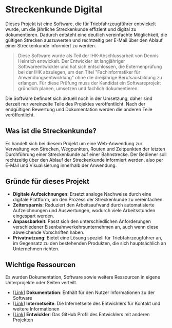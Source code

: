 # Streckenkunde Digital

Dieses Projekt ist eine Software, die für Triebfahrzeugführer entwickelt wurde, um die jährliche Streckenkunde effizient und digital zu dokumentieren. Dadurch entsteht eine deutlich vereinfachte Möglichkeit, die gültigen Strecken auszuwerten und rechtzeitig per E-Mail über den Ablauf einer Streckenkunde informiert zu werden.

> Diese Software wurde als Teil der IHK-Abschlussarbeit von Dennis Heinrich entwickelt. Der Entwickler ist langjähriger Softwareentwickler und hat sich entschlossen, die Externenprüfung bei der IHK abzulegen, um den Titel "Fachinformatiker für Anwendungsentwicklung" ohne die dreijährige Berufsausbildung zu erlangen. Für diese Prüfung muss der Kandidat ein Softwareprojekt gründlich planen, umsetzen und fachlich dokumentieren.

Die Software befindet sich aktuell noch in der Umsetzung, daher sind derzeit nur vereinzelte Teile des Projektes veröffentlicht. Nach der endgültigen Bewertung und Dokumentation werden die anderen Teile veröffentlicht.

## Was ist die Streckenkunde?
Es handelt sich bei diesem Projekt um eine Web-Anwendung zur Verwaltung von Strecken, Wegpunkten, Routen und Zeitpunkten der letzten Durchführung einer Streckenkunde auf einer Bahnstrecke. Der Bediener soll rechtzeitig über den Ablauf der Streckenkunde informiert werden, also per E-Mail und Visualisierung innerhalb der Anwendung.

## Gründe für dieses Projekt
- **Digitale Aufzeichnungen**: Ersetzt analoge Nachweise durch eine digitale Plattform, um den Prozess der Streckenkunde zu vereinfachen.
- **Zeitersparnis**: Reduziert den Arbeitsaufwand durch automatisierte Aufzeichnungen und Auswertungen, wodurch viele Arbeitsstunden eingespart werden.
- **Anpassbarkeit**: Passt sich den unterschiedlichen Anforderungen verschiedener Eisenbahnverkehrsunternehmen an, auch wenn diese abweichende Vorschriften haben.
- **Privatnutzung**: Bietet eine Lösung speziell für Triebfahrzeugführer an, im Gegensatz zu den bestehenden Produkten, die sich hauptsächlich an Unternehmen richten.

## Wichtige Ressourcen
Es wurden Dokumentation, Software sowie weitere Ressourcen in eigene Unterprojekte oder Seiten verteilt.

- [[Link](https://help.streckenkunde.dennis-heinri.ch/)] **Dokumentation**: Enthält für den Nutzer Informationen zu der Software
- [[Link](https://dennis-heinri.ch/)] **Internetseite**: Die Internetseite des Entwicklers für Kontakt und weitere Informationen
- [[Link](https://github.com/cloudmaker97)] **Entwickler**: Das GitHub Profil des Entwicklers mit anderen Projekten